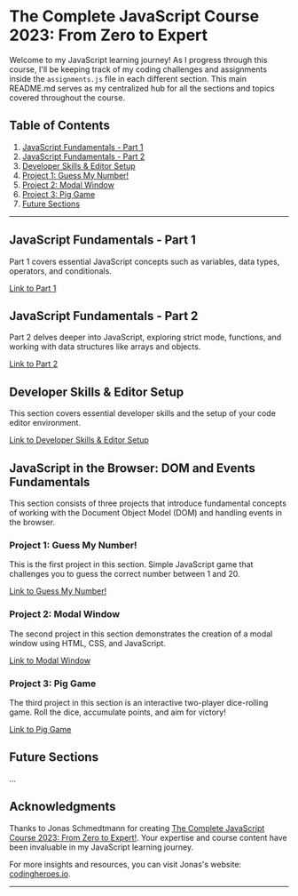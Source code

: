 # The Complete JavaScript Course 2023: From Zero to Expert

Welcome to my JavaScript learning journey! As I progress through this course, I'll be keeping track of my coding challenges and assignments inside the `assignments.js` file in each different section. This main README.md serves as my centralized hub for all the sections and topics covered throughout the course.

## Table of Contents

1. [JavaScript Fundamentals - Part 1](#javascript-fundamentals---part-1)
2. [JavaScript Fundamentals - Part 2](#javascript-fundamentals---part-2)
3. [Developer Skills & Editor Setup](#developer-skills--editor-setup)
4. [Project 1: Guess My Number!](#project-1-guess-my-number)
5. [Project 2: Modal Window](#project-2-modal-window)
6. [Project 3: Pig Game](#project-3-pig-game)
7. [Future Sections](#future-sections)


---

## JavaScript Fundamentals - Part 1

Part 1 covers essential JavaScript concepts such as variables, data types, operators, and conditionals.

[Link to Part 1](https://github.com/lele-sf/learning-javascript-zero-to-expert/tree/main/01-Fundamentals-Part-1)

## JavaScript Fundamentals - Part 2

Part 2 delves deeper into JavaScript, exploring strict mode, functions, and working with data structures like arrays and objects.

[Link to Part 2](https://github.com/lele-sf/learning-javascript-zero-to-expert/tree/main/02-Fundamentals-Part-2)

## Developer Skills & Editor Setup

This section covers essential developer skills and the setup of your code editor environment.

[Link to Developer Skills & Editor Setup](https://github.com/lele-sf/learning-javascript-zero-to-expert/tree/main/03-Developer-Skills)

## JavaScript in the Browser: DOM and Events Fundamentals

This section consists of three projects that introduce fundamental concepts of working with the Document Object Model (DOM) and handling events in the browser.

### Project 1: Guess My Number!

This is the first project in this section. Simple JavaScript game that challenges you to guess the correct number between 1 and 20.

[Link to Guess My Number!](https://github.com/lele-sf/learning-javascript-zero-to-expert/tree/main/04-Guess-My-Number)

### Project 2: Modal Window

The second project in this section demonstrates the creation of a modal window using HTML, CSS, and JavaScript.

[Link to Modal Window](https://github.com/lele-sf/learning-javascript-zero-to-expert/tree/main/05-Modal)

### Project 3: Pig Game

The third project in this section is an interactive two-player dice-rolling game. Roll the dice, accumulate points, and aim for victory!

[Link to Pig Game](https://github.com/lele-sf/learning-javascript-zero-to-expert/tree/main/06-Pig-Game)

## Future Sections

...



## Acknowledgments

Thanks to Jonas Schmedtmann for creating [The Complete JavaScript Course 2023: From Zero to Expert!](https://www.udemy.com/course/the-complete-javascript-course/). Your expertise and course content have been invaluable in my JavaScript learning journey.

For more insights and resources, you can visit Jonas's website: [codingheroes.io](https://codingheroes.io/).

---
